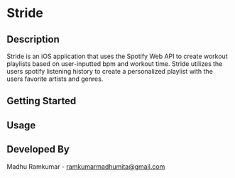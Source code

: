# Stride

## Description

Stride is an iOS application that uses the Spotify Web API to create workout playlists based on user-inputted bpm and workout time. Stride utilizes the users spotify listening history to create a personalized playlist with the users favorite artists and genres.

## Getting Started

## Usage

## Developed By
Madhu Ramkumar - ramkumarmadhumita@gmail.com

